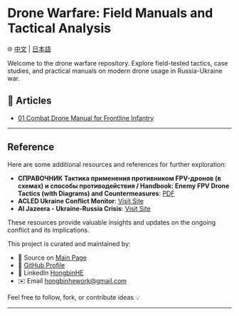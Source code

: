 # Drone Warfare: Field Manuals and Tactical Analysis
🌐 [中文](./zh/zh-index.md) | [日本語](./jp/jp-index.md)

Welcome to the drone warfare repository. Explore field-tested tactics, case studies, and practical manuals on modern drone usage in Russia-Ukraine war.

## 📄 Articles

- [01 Combat Drone Manual for Frontline Infantry](./combat-drone-manual)

---

## Reference

Here are some additional resources and references for further exploration:

- **СПРАВОЧНИК Тактика применения противником FPV-дронов (в схемах) и способы противодействия / Handbook: Enemy FPV Drone Tactics (with Diagrams) and Countermeasures**: [PDF](https://psv4.userapi.com/s/v1/d/1l04qGgoyY1He3bCiG709kewpAOnLSXs3w29gyJFybA0G3XA4pwMZzN3hJFTSBeoAWoforgpEsiLNx9JNws0OfWMAFMZKKTBDrC_T5dhPepuvpDx/Spravochnik_-_Taktika_FPV.pdf)
- **ACLED Ukraine Conflict Monitor**: [Visit Site](https://acleddata.com/ukraine-conflict-monitor/)
- **Al Jazeera - Ukraine-Russia Crisis**: [Visit Site](https://www.aljazeera.com/tag/ukraine-russia-crisis/)


These resources provide valuable insights and updates on the ongoing conflict and its implications.

This project is curated and maintained by:

- 📂 Source on [Main Page](https://github.com/brucehho/drone-warfare-rus-ukr-analysis)
- 🔗 [GitHub Profile](https://github.com/brucehho)
- 💼 LinkedIn [HongbinHE](https://www.linkedin.com/in/hbh123/)
- ✉️ Email [hongbinhework@gmail.com](mailto:he.hongbin.dev@gmail.com)

Feel free to follow, fork, or contribute ideas 💡

---